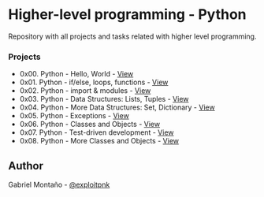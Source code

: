 # Higher-level programming - Python

Repository with all projects and tasks related with higher level programming.

### Projects
* 0x00. Python - Hello, World - [View](https://github.com/exploitpnk/holbertonschool-higher_level_programming/tree/master/0x00-python-hello_world)
* 0x01. Python - if/else, loops, functions - [View](https://github.com/exploitpnk/holbertonschool-higher_level_programming/tree/master/0x01-python-if_else_loops_functions)
* 0x02. Python - import & modules - [View](https://github.com/exploitpnk/holbertonschool-higher_level_programming/tree/master/0x02-python-import_modules)
* 0x03. Python - Data Structures: Lists, Tuples - [View](https://github.com/exploitpnk/holbertonschool-higher_level_programming/tree/master/0x03-python-data_structures)
* 0x04. Python - More Data Structures: Set, Dictionary - [View](https://github.com/exploitpnk/holbertonschool-higher_level_programming/tree/master/0x04-python-more_data_structures)
* 0x05. Python - Exceptions - [View](https://github.com/exploitpnk/holbertonschool-higher_level_programming/tree/master/0x05-python-exceptions)
* 0x06. Python - Classes and Objects - [View](https://github.com/exploitpnk/holbertonschool-higher_level_programming/tree/master/0x06-python-classes)
* 0x07. Python - Test-driven development - [View](https://github.com/exploitpnk/holbertonschool-higher_level_programming/tree/master/0x07-python-test_driven_development)
* 0x08. Python - More Classes and Objects - [View](https://github.com/exploitpnk/holbertonschool-higher_level_programming/tree/master/0x08-python-more_classes)

## Author

Gabriel Montaño - [@exploitpnk](https://twitter.com/exploitpnk)
